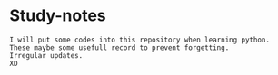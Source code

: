 # Study-notes
    I will put some codes into this repository when learning python.
    These maybe some usefull record to prevent forgetting.
    Irregular updates. 
    XD
